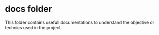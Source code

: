 # docs folder

This folder contains usefull documentations to understand the objective or technics used in the project.